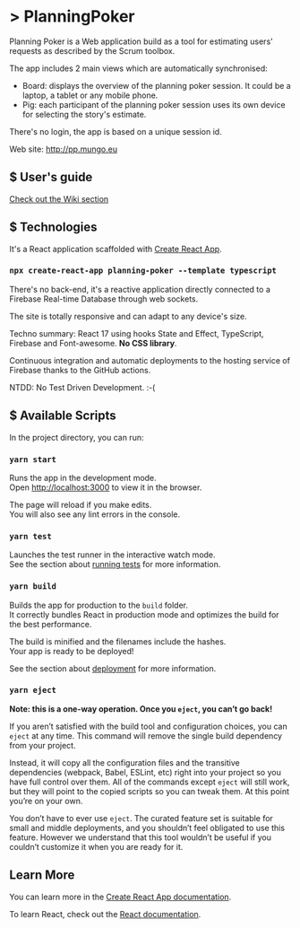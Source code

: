 # > PlanningPoker

Planning Poker is a Web application build as a tool for estimating users' requests as described by the Scrum toolbox.

The app includes 2 main views which are automatically synchronised:

- Board: displays the overview of the planning poker session. It could be a laptop, a tablet or any mobile phone.
- Pig: each participant of the planning poker session uses its own device for selecting the story's estimate.

There's no login, the app is based on a unique session id.

Web site: http://pp.mungo.eu

## $ User's guide

[Check out the Wiki section](https://github.com/olimungo/planning-poker/wiki/User's-guide)

## $ Technologies

It's a React application scaffolded with [Create React App](https://github.com/facebook/create-react-app).

### `npx create-react-app planning-poker --template typescript`

There's no back-end, it's a reactive application directly connected to a Firebase Real-time Database through web sockets.

The site is totally responsive and can adapt to any device's size.

Techno summary: React 17 using hooks State and Effect, TypeScript, Firebase and Font-awesome. **No CSS library**.

Continuous integration and automatic deployments to the hosting service of Firebase thanks to the GitHub actions.

NTDD: No Test Driven Development. :-(

## $ Available Scripts

In the project directory, you can run:

### `yarn start`

Runs the app in the development mode.\
Open [http://localhost:3000](http://localhost:3000) to view it in the browser.

The page will reload if you make edits.\
You will also see any lint errors in the console.

### `yarn test`

Launches the test runner in the interactive watch mode.\
See the section about [running tests](https://facebook.github.io/create-react-app/docs/running-tests) for more information.

### `yarn build`

Builds the app for production to the `build` folder.\
It correctly bundles React in production mode and optimizes the build for the best performance.

The build is minified and the filenames include the hashes.\
Your app is ready to be deployed!

See the section about [deployment](https://facebook.github.io/create-react-app/docs/deployment) for more information.

### `yarn eject`

**Note: this is a one-way operation. Once you `eject`, you can’t go back!**

If you aren’t satisfied with the build tool and configuration choices, you can `eject` at any time. This command will remove the single build dependency from your project.

Instead, it will copy all the configuration files and the transitive dependencies (webpack, Babel, ESLint, etc) right into your project so you have full control over them. All of the commands except `eject` will still work, but they will point to the copied scripts so you can tweak them. At this point you’re on your own.

You don’t have to ever use `eject`. The curated feature set is suitable for small and middle deployments, and you shouldn’t feel obligated to use this feature. However we understand that this tool wouldn’t be useful if you couldn’t customize it when you are ready for it.

## Learn More

You can learn more in the [Create React App documentation](https://facebook.github.io/create-react-app/docs/getting-started).

To learn React, check out the [React documentation](https://reactjs.org/).
